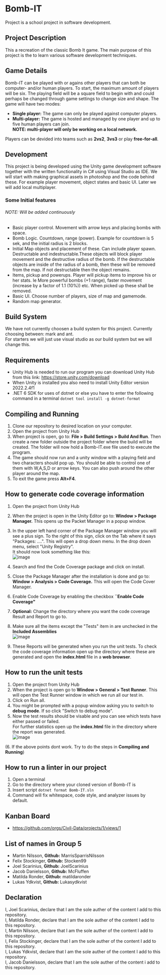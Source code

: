 Bomb-IT
=======
Project is a school project in software development.

## Project Description
 This a recreation of the classic Bomb It game. The main purpose of this project is the to learn various software development techniques.

## Game Details
Bomb-IT can be played with or agains other players that can both be computer- and/or human players. To start, the maximum amount of players will be six. The playing field will be a square field to begin with and could perhaps be changed through game settings to change size and shape. The game will have two modes:
* **Single player:** The game can only be played against computer players.
* **Multi-player:** The game is hosted and managed by one player and up to five human players can join.  
**NOTE: multi-player will only be working on a local network.**

Players can be devided into teams such as **2vs2**, **3vs3** or play **free-for-all**.

## Development
This project is being developed using the Unity game development software together with the written functionality in C# using Visual Studio as IDE.
We will start with making graphical assets in photoshop and the code behind these. For example player movement, object states and basic UI. Later we will add local multiplayer.

### Some Initial features
###### NOTE: Will be added continuously
* Basic player control. Movement with arrow keys and placing bombs with space.
* Bomb Logic. Countdown, range (power). Example for countdown is 5 sek, and the initial radius is 2 blocks.
* Initial Map objects and placement of these. Can include player spawn. Destructable and indestructable.These objects will block player movement and the destructive radius of the bomb. If the destructable objects are inside of the radius of a bomb, then these will be removed from the map. If not destructable then the object remains. 
* Items, pickup and powerups. Player will pickup items to improve his or her stats. Ie More powerful bombs (+1 range), faster movement (increase by a factor of 1.1 (10%)) etc. When picked up these shall be removed.
* Basic UI. Choose number of players, size of map and gamemode.
* Random map generator.

## Build System
We have not currently choosen a build system for this project. Currently choosing between: mark and ant.   
For starters we will just use visual studio as our build system but we will change this.

## Requirements 
* Unity Hub is needed to run our program you can download Unity Hub from this link: https://store.unity.com/download
* When Unity is installed you also need to install Unity Editor version 2022.2.4f1
*  .NET 6 SDK for uses of dotnet or else you have to enter the following command in a terminal `dotnet tool install -g dotnet-format`

## Compiling and Running
1. Clone our repository to desired location on your computer.
2. Open the project from Unity Hub
3. When project is open, go to: **File > Build Settings > Build And Run**. Then create a new folder outside the project folder where the build will be created. The folder will now hold a Bomb-IT.exe file used to execute the program. 
4. The game should now run and a unity window with a playing field and two characters should pop up. You should be able to control one of them with W,A,S,D or arrow keys. You can also push around the other player around the map.
5. To exit the game press **Alt+F4**.

## How to generate code coverage information
1. Open the project from Unity Hub
2. When the project is open in the Unity Editor go to: **Window > Package Manager.** This opens up the Packet Manager in a popup window.
3. In the upper left hand corner of the Package Manager window you will see a plus sign. To the right of this sign, click on the Tab where it says "Packages: ....". This will open a drop down menu. In the drop down menu, select "Unity Registry".  
It should now look something like this:  
![image](https://user-images.githubusercontent.com/58775643/215223673-6af75ba5-18da-4865-b4f7-b88afab82144.png)

4. Search and find the Code Coverage package and click on install.
5. Close the Package Manager after the installation is done and go to: **Window > Analysis > Code Coverage.** This will open the Code Cover Manager.
6. Enable Code Coverage by enabling the checkbox **¨Enable Code Coverage"**
7. **Optional:** Change the directory where you want the code coverage Result and Report to go to.
8. Make sure all the items except the "Tests" item in are unchecked in the **Included Assemblies**  
![image](https://user-images.githubusercontent.com/58775643/215226026-79885c84-a358-4bda-8306-503bc005ec1a.png)

9. These Reports will be generated when you run the unit tests. To check the code coverage information open up the directory where these are generated and open the **index.html** file in a **web browser**.

## How to run the unit tests
1. Open the project from Unity Hub
2. When the project is open go to **Window > General > Test Runner**. This will open the Test Runner window in which we run all our test in.
3. Click on Run all.  
4. You might be prompted with a popup window asking you to switch to **debug mode**. If so click "Switch to debug mode".  
5. Now the test results should be visable and you can see which tests have either passed or failed.  
For further statistics open up the **index.html** file in the directory where the report was generated.  
![image](https://user-images.githubusercontent.com/58775643/215228810-9a908dad-c943-49ed-a111-cde218d6526c.png)

(6. If the above points dont work. Try to do the steps in **Compiling and Running**) 

## How to run a linter in our project
1. Open a terminal
2. Go to the directory where your cloned version of Bomb-IT is
3. Insert script `dotnet format Bomb-IT.sln`
4. Command will fix whitespace, code style, and analyzer issues by default.

## Kanban Board
* https://github.com/orgs/Civil-Data/projects/1/views/1

## List of names in Group 5
* Martin Nilsson, **Github:** MarrisSparrisNilsson
* Felix Stockinger, **Github:** Stocken99
* Joel Scarinius, **Github:** JoelScarinius
* Jacob Danielsson, **Github:** McFluffen
* Matilda Ronder, **Github:** matildaronder
* Lukas Ydkvist, **Github:** Lukasydkvist

## Declaration
I, Joel Scarinius, declare that I am the sole auther of the content I add to this repository.  
I, Matilda Ronder, declare that I am the sole auther of the content I add to this repository.  
I, Martin Nilsson, declare that I am the sole auther of the content I add to this repository.  
I, Felix Stockinger, declare that I am the sole auther of the content I add to this repository.  
I, Lukas Ydkvist, declare that I am the sole auther of the content I add to this repository.  
I, Jacob Danielsson, declare that I am the sole auther of the content i add to this repository.  
